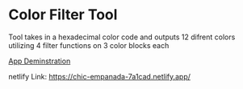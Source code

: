 <h1>Color Filter Tool</h1>

Tool takes in a hexadecimal color code and outputs 12 difrent colors utilizing 4 filter functions on 3 color blocks each

[App Deminstration](https://www.youtube.com/watch?v=lWxg6_wKTew)

netlify Link: https://chic-empanada-7a1cad.netlify.app/


